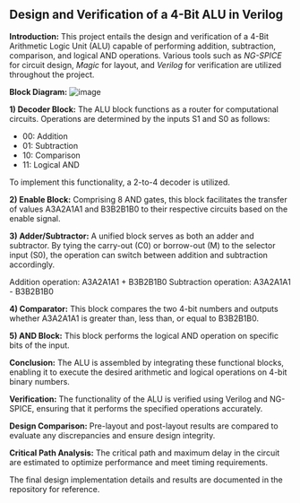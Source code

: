 ## Design and Verification of a 4-Bit ALU in Verilog

**Introduction:**
This project entails the design and verification of a 4-Bit Arithmetic Logic Unit (ALU) capable of performing addition, subtraction, comparison, and logical AND operations. Various tools such as _NG-SPICE_ for circuit design, _Magic_ for layout, and _Verilog_ for verification are utilized throughout the project.

**Block Diagram:**
![image](https://github.com/priyamandot/Design-and-Verification-of-a-4Bit-ALU/assets/139869341/16731152-347a-47b2-b207-6b440b2456f9)

**1) Decoder Block:**
The ALU block functions as a router for computational circuits. Operations are determined by the inputs S1 and S0 as follows:
- 00: Addition
- 01: Subtraction
- 10: Comparison
- 11: Logical AND

To implement this functionality, a 2-to-4 decoder is utilized.

**2) Enable Block:**
Comprising 8 AND gates, this block facilitates the transfer of values A3A2A1A1 and B3B2B1B0 to their respective circuits based on the enable signal.

**3) Adder/Subtractor:**
A unified block serves as both an adder and subtractor. By tying the carry-out (C0) or borrow-out (M) to the selector input (S0), the operation can switch between addition and subtraction accordingly.

Addition operation: A3A2A1A1 + B3B2B1B0
Subtraction operation: A3A2A1A1 - B3B2B1B0

**4) Comparator:**
This block compares the two 4-bit numbers and outputs whether A3A2A1A1 is greater than, less than, or equal to B3B2B1B0.

**5) AND Block:**
This block performs the logical AND operation on specific bits of the input.

**Conclusion:**
The ALU is assembled by integrating these functional blocks, enabling it to execute the desired arithmetic and logical operations on 4-bit binary numbers.

**Verification:**
The functionality of the ALU is verified using Verilog and NG-SPICE, ensuring that it performs the specified operations accurately.

**Design Comparison:**
Pre-layout and post-layout results are compared to evaluate any discrepancies and ensure design integrity.

**Critical Path Analysis:**
The critical path and maximum delay in the circuit are estimated to optimize performance and meet timing requirements.

The final design implementation details and results are documented in the repository for reference.

